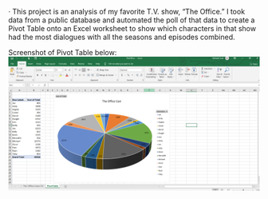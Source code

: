 ·	This project is an analysis of my favorite T.V. show, “The Office.” I took data from a public database and automated the poll of that data to create a Pivot Table onto an Excel worksheet to show which characters in that show had the most dialogues with all the seasons and episodes combined.


Screenshot of Pivot Table below: 
![TheOffice](https://github.com/UrvaliS/TableauDashboard/blob/main/TheOffice/TheOfficeExcelScreenshot.PNG)
